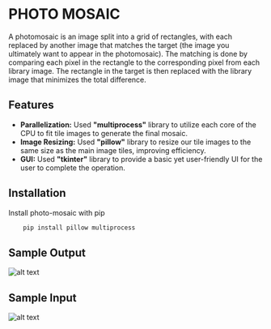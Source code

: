 
# PHOTO MOSAIC

A photomosaic is an image split into a grid of rectangles, with each replaced by another image that matches the target (the image you ultimately want to appear in the photomosaic). 
The matching is done by comparing each pixel in the rectangle to the corresponding pixel from each library image. The rectangle in the target is then replaced with the library image that minimizes the total difference.


## Features

- **Parallelization:** Used **"multiprocess"** library to utilize each core of the CPU to fit tile images to generate the final mosaic. 
- **Image Resizing:** Used **"pillow"** library to resize our tile images to the same size as the main image tiles, improving efficiency.
- **GUI:** Used **"tkinter"** library to provide a basic yet user-friendly UI for the user to complete the operation.


## Installation

Install photo-mosaic with pip

```bash
    pip install pillow multiprocess
```
    
## Sample Output

![alt text](https://github.com/jayantknaik/PhotoMosaic/blob/master/mosaic.jpeg?raw=true)

## Sample Input

![alt text](https://github.com/jayantknaik/PhotoMosaic/blob/master/Media/source.jpg?raw=true)